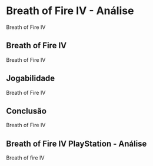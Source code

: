 ---
---

# Breath of Fire IV - Análise

Breath of Fire IV

## Breath of Fire IV

Breath of Fire IV

## Jogabilidade

Breath of Fire IV

## Conclusão

Breath of Fire IV

## Breath of Fire IV PlayStation - Análise

Breath of fire IV
